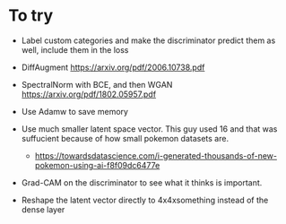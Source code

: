 
# To try
- Label custom categories and make the discriminator predict them as well, include them in the loss
- DiffAugment https://arxiv.org/pdf/2006.10738.pdf
- SpectralNorm with BCE, and then WGAN https://arxiv.org/pdf/1802.05957.pdf
- Use Adamw to save memory
- Use much smaller latent space vector. This guy used 16 and that was suffucient because of how small pokemon datasets are.
    - https://towardsdatascience.com/i-generated-thousands-of-new-pokemon-using-ai-f8f09dc6477e

- Grad-CAM on the discriminator to see what it thinks is important.
- Reshape the latent vector directly to 4x4xsomething instead of the dense layer
